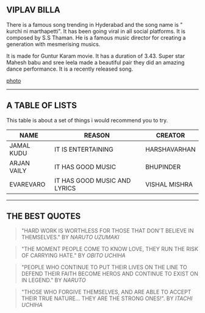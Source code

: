 ## VIPLAV BILLA
   There is a famous song trending in Hyderabad and the song name is " kurchi ni marthapetti".
It has been going viral in all social platforms. It is composed by S.S Thaman. He is a famous music director for creating a generation with mesmerising musics.

  It is made for Guntur Karam movie. It has a duration of 3.43. Super star Mahesh babu and sree leela  made a beautiful pair they did an amazing dance performance. It is a recently released song.

[photo](pic.jpg)

****
## A TABLE OF LISTS

 This table is about a set of things i would recommend you to try.

 | NAME | REASON | CREATOR |
 | ----- | -----   | -----    |
 | JAMAL KUDU | IT IS ENTERTAINING | HARSHAVARHAN |
 | ARJAN VAILY | IT HAS GOOD MUSIC | BHUPINDER |
 | EVAREVARO | IT HAS GOOD MUSIC AND LYRICS | VISHAL MISHRA |

 ****
 ## THE BEST QUOTES

>"HARD WORK IS WORTHLESS FOR THOSE THAT DON'T BELIEVE IN THEMSELVES." BY *NARUTO UZUMAKI*

>"THE MOMENT PEOPLE COME TO KNOW LOVE, THEY RUN THE RISK OF CARRYING HATE." BY *OBITO UCHIHA*

>"PEOPLE WHO CONTINUE TO PUT THEIR LIVES ON THE LINE TO DEFEND THEIR FAITH BECOME HEROS AND CONTINUE TO EXIST ON IN LEGEND." BY *NARUTO*

>"THOSE WHO FORGIVE THEMSELVES, AND ARE ABLE TO ACCEPT THEIR TRUE NATURE... THEY ARE THE STRONG ONES!". BY *ITACHI UCHIHA*